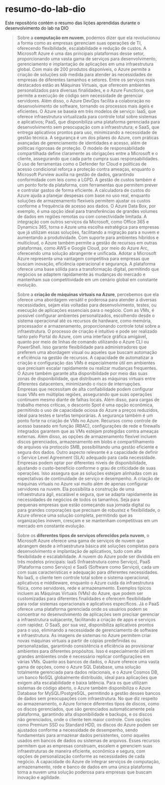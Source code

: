 # resumo-do-lab-dio
Este repositório contém o resumo das lições aprendidas durante o desenvolvimento do lab na DIO

>  Sobre a <b>computação em nuvem</b>, podemos dizer que ela revolucionou a forma como as empresas gerenciam suas operações de TI, oferecendo flexibilidade, escalabilidade e redução de custos. A Microsoft Azure é uma das principais plataformas desse setor, proporcionando uma vasta gama de serviços para desenvolvimento, gerenciamento e implantação de aplicações em uma infraestrutura global. Com mais de 200 produtos disponíveis, o Azure permite a criação de soluções sob medida para atender às necessidades de empresas de diferentes tamanhos e setores.
  Entre os serviços mais destacados estão as Máquinas Virtuais, que oferecem ambientes personalizados para diversas finalidades, e o Azure Functions, que permite a execução de código sem necessidade de gerenciar servidores. Além disso, o Azure DevOps facilita a colaboração no desenvolvimento de software, tornando os processos mais ágeis e eficientes. O Azure se baseia em três modelos de serviço: IaaS, que oferece infraestrutura virtualizada para controle total sobre sistemas e aplicativos; PaaS, que disponibiliza uma plataforma gerenciada para desenvolvimento sem preocupação com a infraestrutura; e SaaS, que entrega aplicativos prontos para uso, minimizando a necessidade de gestão técnica.
  A segurança é um dos pilares do Azure, com práticas avançadas de gerenciamento de identidades e acesso, além de políticas rigorosas de proteção. O modelo de responsabilidade compartilhada define claramente as obrigações entre a Microsoft e o cliente, assegurando que cada parte cumpra suas responsabilidades. O uso de ferramentas como o Defender for Cloud e políticas de acesso condicional reforça a proteção contra ameaças, enquanto o Microsoft Purview auxilia na gestão de dados, garantindo conformidade com leis como a LGPD.
  A gestão de custos também é um ponto forte da plataforma, com ferramentas que permitem prever e controlar gastos de forma eficiente. A calculadora de custos do Azure ajuda a planejar despesas com base no uso real, enquanto soluções de armazenamento flexíveis permitem ajustar os custos conforme a frequência de acesso aos dados. O Azure Data Box, por exemplo, é uma opção ideal para transferências de grandes volumes de dados em regiões remotas ou com conectividade limitada.
  A integração com outros serviços da Microsoft, como Office 365 e Dynamics 365, torna o Azure uma escolha estratégica para empresas que já utilizam essas soluções, facilitando a migração para a nuvem e aumentando a produtividade. Com suporte para ambientes híbridos e multicloud, o Azure também permite a gestão de recursos em outras plataformas, como AWS e Google Cloud, por meio do Azure Arc, oferecendo uma solução abrangente e unificada.
  Adotar a Microsoft Azure representa uma vantagem competitiva para empresas que buscam inovação, eficiência operacional e segurança. A plataforma oferece uma base sólida para a transformação digital, permitindo que negócios se adaptem rapidamente às mudanças do mercado e mantenham sua competitividade em um cenário global em constante evolução.

>  Sobre a <b>criação de máquinas virtuais na Azure</b>, percebemos que ela oferece uma abordagem versátil e poderosa para atender a diversas necessidades, sejam elas voltadas para desenvolvimento, testes, ou execução de aplicações essenciais para o negócio. Com as VMs, é possível configurar ambientes personalizados, escolhendo desde o sistema operacional até os recursos de hardware, como memória, processador e armazenamento, proporcionando controle total sobre a infraestrutura.
	O processo de criação é intuitivo e pode ser realizado tanto pelo Portal do Azure, com uma interface gráfica amigável, quanto por meio de linhas de comando utilizando o Azure CLI ou PowerShell. Isso garante flexibilidade para administradores que preferem uma abordagem visual ou aqueles que buscam automação e eficiência na gestão de recursos. A capacidade de automatizar a criação e configuração das VMs é especialmente útil em ambientes que precisam escalar rapidamente ou realizar mudanças frequentes.
	O Azure também garante alta disponibilidade por meio das suas zonas de disponibilidade, que distribuem as máquinas virtuais entre diferentes datacenters, minimizando o risco de interrupções. Empresas que necessitam de alta confiabilidade podem configurar suas VMs em múltiplas regiões, assegurando que suas operações continuem mesmo diante de falhas locais. Além disso, para cargas de trabalho menos críticas, o desconto Spot é uma opção econômica, permitindo o uso de capacidade ociosa do Azure a preços reduzidos, ideal para testes e tarefas temporárias.
	A segurança também é um ponto forte na criação de VMs no Azure. Recursos como controle de acesso baseado em função (RBAC), configurações de rede e firewalls integrados garantem que as VMs estejam protegidas contra ameaças externas. Além disso, as opções de armazenamento flexível incluem discos gerenciados, armazenamento em blobs e compartilhamento de arquivos via protocolo SMB, possibilitando uma gestão eficiente e segura dos dados.
	Outro aspecto relevante é a capacidade de definir o Service Level Agreement (SLA) adequado para cada necessidade. Empresas podem optar por diferentes níveis de disponibilidade, ajustando o custo-benefício conforme o grau de criticidade de suas operações. Isso assegura que as soluções estejam alinhadas com as expectativas de continuidade de serviço e desempenho.
	A criação de máquinas virtuais no Azure vai muito além de apenas configurar servidores na nuvem. Ela possibilita a construção de uma infraestrutura ágil, escalável e segura, que se adapta rapidamente às necessidades de negócios de todos os tamanhos. Seja para pequenas empresas que estão começando sua jornada digital ou para grandes corporações que precisam de robustez e flexibilidade, o Azure oferece uma solução completa, permitindo que as organizações inovem, cresçam e se mantenham competitivas em um mercado em constante evolução.

>  Sobre os <b>diferentes tipos de serviços oferecidos pela nuvem</b>, o Microsoft Azure oferece uma gama de serviços de nuvem que abrangem desde a infraestrutura básica até soluções completas para desenvolvimento e implantação de aplicativos, tudo com alta flexibilidade e escalabilidade. A nuvem do Azure pode ser dividida em três modelos principais: IaaS (Infraestrutura como Serviço), PaaS (Plataforma como Serviço) e SaaS (Software como Serviço), cada um com suas características e adequação para diferentes necessidades.
	No IaaS, o cliente tem controle total sobre o sistema operacional, aplicativos e middleware, enquanto o Azure cuida da infraestrutura física, como servidores, rede e armazenamento. Exemplos típicos incluem as Máquinas Virtuais (VMs) do Azure, que podem ser customizadas para diferentes finalidades e oferecem flexibilidade para rodar sistemas operacionais e aplicativos específicos. Já o PaaS oferece uma plataforma gerenciada onde os usuários podem se concentrar no desenvolvimento de aplicações sem precisar gerenciar a infraestrutura subjacente, facilitando a criação de apps e serviços com rapidez. O SaaS, por sua vez, disponibiliza aplicativos prontos para o uso, eliminando a necessidade de gerenciamento de software e infraestrutura.
	As imagens de sistemas no Azure permitem criar novas máquinas virtuais a partir de cópias predefinidas ou personalizadas, garantindo consistência e eficiência ao provisionar ambientes para diferentes propósitos. Isso é especialmente útil em grandes ambientes onde é necessário replicar configurações em várias VMs.
	Quanto aos bancos de dados, o Azure oferece uma vasta gama de opções, como o Azure SQL Database, uma solução totalmente gerenciada para dados relacionais, e o Azure Cosmos DB, um banco NoSQL globalmente distribuído, ideal para aplicações que exigem alta escalabilidade e baixa latência. Para os que utilizam sistemas de código aberto, o Azure também disponibiliza o Azure Database for MySQL/PostgreSQL, permitindo a gestão desses bancos de dados sem preocupações com infraestrutura.
	No que diz respeito ao armazenamento, o Azure fornece diferentes tipos de discos, como os discos gerenciados, que são gerenciados automaticamente pela plataforma, garantindo alta disponibilidade e backups, e os discos não gerenciados, onde o cliente tem maior controle. Com opções como Premium SSD ou Standard HDD, os discos do Azure podem ser ajustados conforme a necessidade de desempenho, sendo fundamentais para armazenar dados persistentes, como aqueles usados em bancos de dados ou sistemas de arquivos.
	Esses recursos permitem que as empresas construam, escalem e gerenciem suas infraestruturas de maneira eficiente, econômica e segura, com opções de personalização conforme as necessidades de cada negócio. A capacidade do Azure de integrar serviços de computação, armazenamento, rede e banco de dados em uma única plataforma torna a nuvem uma solução poderosa para empresas que buscam inovação e agilidade.
